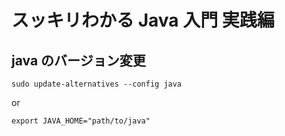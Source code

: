 # スッキリわかる Java 入門 実践編

## java のバージョン変更

```terminal
sudo update-alternatives --config java
```

or

```
export JAVA_HOME="path/to/java"
```
